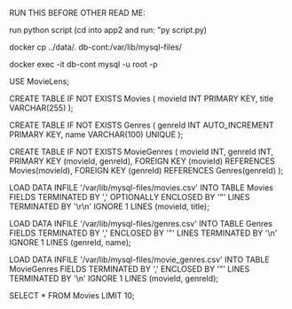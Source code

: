 RUN THIS BEFORE OTHER READ ME:

run python script (cd into app2 and run: "py script.py)

docker cp ../data/. db-cont:/var/lib/mysql-files/

docker exec -it db-cont mysql -u root -p

USE MovieLens;

CREATE TABLE IF NOT EXISTS Movies (
    movieId INT PRIMARY KEY,
    title VARCHAR(255)
);


CREATE TABLE IF NOT EXISTS Genres (
    genreId INT AUTO_INCREMENT PRIMARY KEY,
    name VARCHAR(100) UNIQUE
);


CREATE TABLE IF NOT EXISTS MovieGenres (
    movieId INT,
    genreId INT,
    PRIMARY KEY (movieId, genreId),
    FOREIGN KEY (movieId) REFERENCES Movies(movieId),
    FOREIGN KEY (genreId) REFERENCES Genres(genreId)
);

LOAD DATA INFILE '/var/lib/mysql-files/movies.csv'
INTO TABLE Movies
FIELDS TERMINATED BY ','
OPTIONALLY ENCLOSED BY '"'
LINES TERMINATED BY '\r\n'
IGNORE 1 LINES
(movieId, title);

LOAD DATA INFILE '/var/lib/mysql-files/genres.csv'
INTO TABLE Genres
FIELDS TERMINATED BY ','
ENCLOSED BY '"'
LINES TERMINATED BY '\n'
IGNORE 1 LINES
(genreId, name);

LOAD DATA INFILE '/var/lib/mysql-files/movie_genres.csv'
INTO TABLE MovieGenres
FIELDS TERMINATED BY ','
ENCLOSED BY '"'
LINES TERMINATED BY '\n'
IGNORE 1 LINES
(movieId, genreId);

SELECT * FROM Movies LIMIT 10;